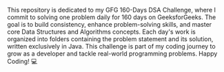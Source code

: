 This repository is dedicated to my GFG 160-Days DSA Challenge, where I commit to solving one problem daily for 160 days on GeeksforGeeks. The goal is to build consistency, enhance problem-solving skills, and master core Data Structures and Algorithms concepts. Each day's work is organized into folders containing the problem statement and its solution, written exclusively in Java. This challenge is part of my coding journey to grow as a developer and tackle real-world programming problems. Happy Coding! 💻
